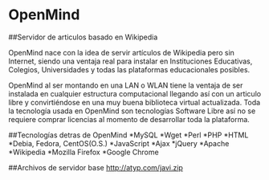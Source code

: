 OpenMind
========

##Servidor de articulos basado en Wikipedia

OpenMind nace con la idea de servir artículos de Wikipedia pero sin Internet, siendo una ventaja real para instalar en Instituciones Educativas, Colegios, Universidades y todas las plataformas educacionales posibles.

OpenMind al ser montando en una LAN o WLAN tiene la ventaja de ser instalada en cualquier estructura computacional llegando así con un articulo libre y convirtiéndose en una muy buena biblioteca virtual actualizada.
Toda la tecnología usada en OpenMind son tecnologías Software Libre así no se requiere comprar licencias al momento de desarrollar toda la plataforma.

##Tecnologías detras de OpenMind
*MySQL
*Wget
*Perl
*PHP
*HTML
*Debia, Fedora, CentOS(O.S.)
*JavaScript
*Ajax
*jQuery
*Apache
*Wikipedia
*Mozilla Firefox
*Google Chrome

##Archivos de servidor base
http://atyp.com/javi.zip
